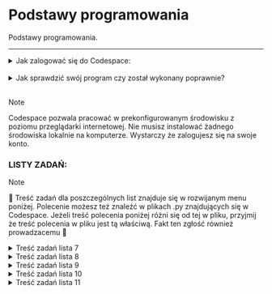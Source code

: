 # Podstawy programowania

Podstawy programowania.

---

<details>
<summary>Jak zalogować się do Codespace:</summary>

Jak zalogować się do Codespace:<br>

1. :mailbox: Załóż konto na GitHub korzystając z maila studenckiego.<br>
2. :link: Dołącz do Classroom klikając w link udostępniony przez prowadzącego.<br>
3. :key: Zaloguj się na swoje konto GitHub.<br>
4. :running: Uruchomm Codespace.

</details>
<br>

<details>
<summary>Jak sprawdzić swój program czy został wykonany poprawnie?</summary>
<br>
Do kazdego programu zostały utworzone po minimum 3 testy jednostkowe.
Testy jednostkowe to nic innego jak sprypty sprawdzające czy dany program działa poprawnie.
Są szeroko wykorzysytwane w wielu projektach deweloperskich.
<br>W tym kursie nie skupiamy się na programowaniu takich testów więc będziemy z nich jedynie korzystać w celu sprawdzania poprawności wykonania zadania.<br>
<br>

1. :hammer: Rozwiąz zadanie zgodnie z treścią polecenia.<br>
2. :pushpin: Samodzielnie ręcznie (uruchamiając go) przetestuj czy program wykonuje treść polecenia w taki sam sposób jak podano w przykładzie. Wielkość liter i formatowanie w wyświelnanych komunikatach ma znaczenie.<br>
3. :pizza: Uruchom test jednostkowy wykonując następujące polecenie w terminalu:<br>
   1. ```pytest tests/test_l$_z#.py```
   Gdzie $ to numer listy a # to numer zadania 
   np.:```pytest tests/test_l7_z1.py```
   > [!TIP]
   > Podczas wpisywania polecenia mozesz korzsytać z tabulatora (klawisz TAB) w celu podpowiadania nazw plików i scieki do katalogów. Przyśpieszy to pisanie polecenia i zminimalizuje ryzyko powstania błedu. Jezeli dana podowiedz nie jest tym czego oczekujesz, wystarczy ponownie wcisnąć klawisz TAB. Przkładowo:
   Mozesz wpisać "pytest te" tu nacisnąć TAB i podopowie Ci "pytest tests/" poniewaz tylko taki katalog znajduje się w katalogu głównym. Następnie dopisz "pytest tests/te" i znów wciśnij TAB. Program podpowie Ci kolejny fragment "pytest tests/test_l" i tu juz musisz podac numer listy, a następnie mozesz znów uzyć TAB. Poćwicz to podczas pisania poleceń.

4. :running: Test jednostkowy dla wybranego zadanie zostanie uruchomiony.
   1. Jezeli wszystko jest wykonane poprawnie. Otrzymasz na zielono komunikat ze program przeszedł testy '3 passed in 0.03s' ![alt text](.img/image.png)
   2. Jezeli napisany przez Ciebie program nie spłenia kryterium w terminalu zostanie wyświetlony obszerny komunikat o miejscach potencjalnego błędu. Analiza tego raportu powinna pozwlolić Ci zrozumieć na czym polega błąd. Zazwyczaj wystarczy przeanalizować obszar raportu którzy jest wyświetlony kolorem czerwonym. Na screenie ponizej przykład AssertionError, czyli takiej zgodności pomiędzy tym co test jednostkowy oczekuje ze otrzyma a tym co otrzymał. Więcej o pojęciu assercji mozna znaleźć tutaj: [Wikipedia - Asercja](https://pl.wikipedia.org/wiki/Asercja_(informatyka)). Teraz musisz wyciągnąć wnioski i poprawić swój program. ![alt text](.img/image-3.png)
   3. Aby ułatwić Ci zrozumienie napotkanego problememu na końcu raportu znajduje się sekcja ___'short test summary info'___. Gdzie w duzym skrócie opisane jest co oczekiwano a co otrzymano z uruchomienia Twojego programu w trakcie testu. W przykładznie ponizej problem jest z obliczaniem poprawnego wieku. ![alt text](.img/image-5.png)!
   4. Po dokonaniu poprawek mozesz raz jeszcze uruchomić test. Mozesz uzyć strzałek góra/dół do przewinięcia polecenia które niedawno wykorzystywałeś - przyśpieszy to wprowadzanie polecenia w terminalu.

</details>
<br>

> [!NOTE]
> Codespace pozwala pracować w prekonfigurowanym środowisku z poziomu przeglądarki internetowej. Nie musisz instalować żadnego środowiska lokalnie na komputerze. Wystarczy że zalogujesz się na swoje konto.

### LISTY ZADAŃ:

> [!NOTE]
> :book: Treść zadań dla poszczególnych list znajduje się w rozwijanym menu poniżej. Polecenie możesz też znaleźć w plikach .py znajdujących się w Codespace. Jeżeli treść polecenia poniżej różni się od tej w pliku, przyjmij że treść polecenia w pliku jest tą właściwą. Fakt ten zgłość również prowadzacemu :gem:

<details>
<summary> Treść zadań lista 7 </summary>

# Lista 7 :guitar:

## Lista 7 Zad. 1

### 1pkt

Napisać program proszący użytkownika o imię i rok urodzenia, a następnie obliczający i wypisujący jego
wiek.

> [!TIP]
> Przykład:
> Podaj swoje imię:
> Siemomysł
> Podaj rok urodzenia:
> 1989
> Siemomysł, masz 33 lata.

---

## Lista 7 Zad. 2

### 2pkt

Napisać program proszący użytkownika o podanie dwóch liczb a i b i wypisujący ich sumę, różnicę,
iloczyn, iloraz, √(𝑎 + 𝑏) oraz ab i ba. W przypadku dzielenia przez 0 lub a+b < 0 zwróć wynik jak0 'undefined'.

> [!TIP]
> Przykład:
> Podaj liczbę a: 5
> Podaj liczbę b: 0
> Suma: 5.0
> Różnica: 5.0
> Iloczyn: 0.0
> Iloraz: undefined
> Pierwiastek z (a + b): 2.23606797749979
> a do potęgi b: 1.0
> b do potęgi a: 0.0

---

## Lista 7 Zad. 3

### 2pkt

Napisać program, który oblicza pole i obwód koła o promieniu podanym przez użytkownika. Promień
nie może być ujemny. W przypadku podania liczby ujemnej, program powinien wypisywać komunikat "Błąd: Promień nie może być ujemny." informujący o błędnej wartości i nic nie liczyć.

> [!TIP]
> Przykład:
> Podaj promień koła: 12
> Pole koła: 452.3893421169302
> Obwód koła: 75.39822368615503

> [!TIP]
> Przykład:
> Podaj promień koła: -12
> Błąd: Promień nie może być ujemny.

---

## Lista 7 Zad. 4

### 2pkt

Napisać program proszący użytkownika o podanie dwóch liczb a i b. Następnie należy wyświetlić, która
z tych liczb jest większa, bądź komunikat, że są sobie równe.

> [!TIP]
> Przykład:
> Podaj pierwszą liczbę (a): 2
> Podaj drugą liczbę (b): 2
> Liczby są sobie równe.

> [!TIP]
> Przykład:
> Podaj pierwszą liczbę (a): -2
> Podaj drugą liczbę (b): 2
> Liczba 2.0 jest większa od -2.0.

---

## Lista 7 Zad. 5

### 2pkt

Napisać program sprawdzający czy osoba urodzona w danym roku jest pełnoletnia

> [!TIP]
> Przykład:
> Podaj swoje imię: Marian
> Podaj rok urodzenia: 1833
> Marian, masz 191 lat, jesteś pełnoletni.

---

## Lista 7 Zad. 6

### 2pkt

Napisać program, który sprawdzi czy podana liczba jest parzysta i wyświetli odpowiedni komunikat.

> [!TIP]
> Przykład:
> Podaj liczbę: 34
> Liczba 34 jest parzysta.

> [!TIP]
> Przykład:
> Podaj liczbę: -123
> Liczba -123 jest nieparzysta.

---

## Lista 7 Zad. 7

### 2pkt

Napisać program, który sprawdzi czy z podanych długości można stworzyć trójkąt i wypisze odpowiedni
komunikat.

> [!TIP]
> Przykład:
> Podaj długość pierwszego boku: 1
> Podaj długość drugiego boku: 2
> Podaj długość trzeciego boku: 3
> Nie można stworzyć trójkąta.

> [!TIP]
> Przykład:
> Podaj długość pierwszego boku: 3
> Podaj długość drugiego boku: 4
> Podaj długość trzeciego boku: 5
> Można stworzyć trójkąt.

---

## Lista 7 Zad. 8

### 3pkt

Napisać program, który pobierze od studenta liczbę punktów i oceni go według podanej skali. Ponadto
użytkownik może wybrać w jakiej formie chce dostać ocenę (liczbowo lub słownie lub oba). W przypadku podania błędnej formy wypisz kompunikat: 'Nieznana forma oceny.'
Skala:
<0; 50) 2.0 (niedostateczny)
<50;60) 3.0 (dostateczny)
<60;70) 3.5 (dostateczny plus)
<70;80) 4.0 (dobry)
<80;90) 4.5 (dobry plus)
<90;100) 5.0 (bardzo dobry)
<100> 5.5 (celujący)

> [!TIP]
> Przykład:
> Podaj liczbę punktów: 66
> Wybierz formę oceny (liczbowo, słownie, oba): liczbowo
> Otrzymałeś ocenę: 3.5

> [!TIP]
> Przykład:
> Podaj liczbę punktów: 99
> Wybierz formę oceny (liczbowo, słownie, oba): oba
> Otrzymałeś ocenę: 5.0 (bardzo dobry)

</details>

<details>
<summary> Treść zadań lista 8 </summary>

# Lista 8 :crown:

---

## Lista 8 Zad. 1

### 2pkt

Napisać program, który dla wprowadzonego przez użytkownika ciągu liczb rzeczywistych wyznacza ich
średnią arytmetyczną. Wprowadzanie ciągu kończy się poprzez wprowadzenie napisu ’end’. Program
powinien raportować błąd, jeśli ’end’ jest pierwszą podaną wartością.

> [!TIP]
> Przykład:
> Podaj liczbę (lub 'end' aby zakończyć): 1
> Podaj liczbę (lub 'end' aby zakończyć): -22
> Podaj liczbę (lub 'end' aby zakończyć): 8
> Podaj liczbę (lub 'end' aby zakończyć): -3.5
> Podaj liczbę (lub 'end' aby zakończyć): 13
> Podaj liczbę (lub 'end' aby zakończyć): end
> Średnia arytmetyczna wynosi: -0.7

---

## Lista 8 Zad. 2

### 1pkt

Napisać program wyświetlający liczby całkowite z przedziału <0,y> (liczbę całkowitą y podaje użytkownik). W przypadku podania niewłaściwej wartości wyświetl komunikat: "Błąd: Liczba y musi być większa lub równa 0."

> [!TIP]
> Przykład:
> Podaj liczbę całkowitą y: 2
> 0
> 1
> 2

> [!TIP]
> Przykład:
> Podaj liczbę całkowitą y: -2
> Błąd: Liczba y musi być większa lub równa 0.

---

## Lista 8 Zad.3

### 2pkt

Napisać program wyświetlający liczby całkowite z przedziału <x,y> (liczby całkowite x i y podajeużytkownik). W przypadku podania niewłaściwej wartości wyświetl komunikat: "Błąd: Liczba x musi być mniejsza lub równa liczbie y."

> [!TIP]
> Przykład:
> Podaj liczbę całkowitą x: -2
> Podaj liczbę całkowitą y: 5
> -2
> -1
> 0
> 1
> 2
> 3
> 4
> 5

> [!TIP]
> Przykład:
> Podaj liczbę całkowitą x: 4
> Podaj liczbę całkowitą y: 2
> Błąd: Liczba x musi być mniejsza lub równa liczbie y.

---

## Lista 8 Zad. 4

### 2pkt

Napisać program, który wyświetli wszystkie liczby z przedziału od 50 do 100 podzielne przez dowolną liczbę k, którą podaje użytkownik. W przypadku podania niewłaściwej wartości wyświetl komunikat: "Błąd: Liczba k musi być większa od zera."

> [!TIP]
> Przykład:
> Podaj liczbę całkowitą k: 4
> 52
> 56
> 60
> 64
> 68
> 72
> 76
> 80
> 84
> 88
> 92
> 96
> 100

> [!TIP]
> Przykład:
> Podaj liczbę całkowitą k: -2
> Błąd: Liczba k musi być większa od zera.

---

## Lista 8 Zad. 5

### 2pkt

Napisać program, gdzie zadaniem gracza jest odgadnięcie liczby. Liczba jest wprowadzona na stałe w kodzie. Jeżeli użytkownik poda za dużą liczbę program wyświetli komunikat „Szukana wartość jest mniejsza”. Jeżeli wprowadzi za małą liczbę program wyświetli „Szukana wartość jest większa”. Po odgadnięciu liczby gracz dowiaduje się po ilu próbach udało mu się zakończyć grę.

> [!TIP]
> Przykład:
> Podaj liczbę: 22
> Szukana wartość jest większa
> Podaj liczbę: 45
> Szukana wartość jest mniejsza
> Podaj liczbę: 42
> Brawo! Odgadłeś liczbę w 3 próbach.

> [!TIP]
> Przykład:
> Podaj liczbę: 42
> Brawo! Odgadłeś liczbę w 1 próbach.

---

## Lista 8 Zad. 6

### 2pkt

Napisać program, który narysuje z gwiazdek (\*) kwadrat 10 na 10.

> [!TIP]
> Przykład:

<blockquote>
**********<br>
**********<br>
**********<br>
**********<br>
**********<br>
**********<br>
**********<br>
**********<br>
**********<br>
**********<br>
</blockquote>

---

## Lista 8 Zad. 7

### 3pkt

Napisać program który wypisze na ekranie wszystkie możliwe kombinacje książek jakie można wybrać.
Wykorzystaj zagnieżdżanie pętli.
Do wyboru jest pięć książek, a wybieramy trzy z nich.

> [!TIP]
> Przykład:
> 1 2 3
> 1 2 4
> 1 2 5
> 1 3 4
> 1 3 5
> 1 4 5
> 2 3 4
> 2 3 5
> 2 4 5
> 3 4 5

</details>

<details>
<summary> Treść zadań lista 9 </summary>

# Lista 9 :ghost:

## Lista 9 Zad. 1

### 1pkt

Napisać program proszący użytkownika o ilość liczb, które chce wprowadzić, następnie po kolei, każdą
liczbę należy wprowadzić do listy i wypisać cała zawartość listy. W przypadku podania niepoprawnej
wartości w pierwszym pytaniu program powinien powiadomić użytkownika o błędzie.

> [!TIP]
> Przykład:
> Ile chcesz wprowadzić liczb? 3
> Podaj liczbę: 12
> Podaj liczbę: 33
> Podaj liczbę: 2
> Lista: [12, 33, 2]

---

## Lista 9 Zad. 2

### 2pkt

Korzystając z programu z zad 1 do wprowadzenia liczb, zsumować wszystkie liczby w liście i wypisać na ekran.

> [!TIP]
> Przykład:
> Ile chcesz wprowadzić liczb? 3
> Podaj liczbę: 2
> Podaj liczbę: 3
> Podaj liczbę: 5
> Lista: [2, 3, 5]
> Suma liczb: 10

---

## Lista 9 Zad. 3

### 2pkt

Korzystając z programu z zad 1 do wprowadzenia liczb, znaleźć najmniejszą i największą wartość w
liście i wypisać ją na ekran

> [!TIP]
> Przykład:
> Ile chcesz wprowadzić liczb? 4
> Podaj liczbę: 2
> Podaj liczbę: 3
> Podaj liczbę: 5
> Podaj liczbę: 6
> Lista: [2, 3, 5, 6]
> Najmniejsza wartość: 2
> Największa wartość: 6

> [!TIP]
> Przykład:
> Ile chcesz wprowadzić liczb? -2
> Błędna wartość, wprowadź liczbę większą niż 0.

---

## Lista 9 Zad. 4

### 2pkt

Korzystając z programu z zad 1 do wprowadzenia liczb, znaleźć wszystkie pary liczb, których w suma
daje liczbę podaną przez użytkownika.

> [!TIP]
> Przykład:
> Ile chcesz wprowadzić liczb? 5
> Podaj liczbę: 3
> Podaj liczbę: 4
> Podaj liczbę: 0
> Podaj liczbę: 7
> Podaj liczbę: 1
> Lista: [3, 4, 0, 7, 1]
> Wprowadź szukaną sumę: 7
> 3 + 4 = 7
> 0 + 7 = 7

> [!TIP]
> Przykład:
> Ile chcesz wprowadzić liczb? 2
> Podaj liczbę: 2
> Podaj liczbę: 3
> Lista: [2, 3]
> Wprowadź szukaną sumę: 22
> Brak par liczb, których suma jest równa szukanej sumie.

---

## Lista 9 Zad. 5

### 3pkt

Przygotować słownik zawierający min 5 kierunków studiów oferowanych na Politechnice Wrocławskiej
razem z wydziałem, na którym są oferowane. Następnie napisać program, który będzie wskazywał na
jakim wydziale znajduje się kierunek wyszukiwany przez użytkownika. W przypadku braku takiego
kierunku poinformuj użytkownika, że nie może studiować tego kierunku na Politechnice Wrocławskiej.

> [!TIP]
> Przykład:
> Podaj nazwę kierunku studiów: Informatyka
> Kierunek Informatyka znajduje się na Wydział Elektroniki.

> [!TIP]
> Przykład:
> Podaj nazwę kierunku studiów: Garncarstwo
> Nie możesz studiować kierunku Garncarstwo na Politechnice Wrocławskiej.

---

## Lista 9 Zad. 6

### 3pkt

Napisać program, który pobierze od użytkownika zdanie, a następnie policzy występowania
poszczególnych znaków w danym zdaniu (oprócz znaku spacji), umieści wynik w słowniku i wypisze go
na ekran. Zastosować metodę .lower(), aby do słownika wprowadzać tylko małe litery niezależnie od
tego jak zostały wprowadzone przez użytkownika. Litery mają być kluczem, wartością liczba wystąpień.

> [!TIP]
> Przykład:
> Podaj zdanie: Python jest SUPER!
> {'p': 2, 'y': 1, 't': 2, 'h': 1, 'o': 1, 'n': 1, 'j': 1, 'e': 2, 's': 2, 'u': 1, 'r': 1, '!': 1}

</details>

<details>
<summary> Treść zadań lista 10 </summary>

# Lista 10 :rocket:

## Lista 10 Zad. 1

### 1pkt

Napisać funkcję **_kelvin_na_celsiusz()_** która przyjmuje wartość temperatury w Kelvinach i zwraca wartość wyrażoną w
stopniach Celsjusza. W przypadku podania wartości ujemnej funkcja zwraca None.

> [!TIP]
> Przykład:
> Podaj temperaturę w Kelvinach: 223
> Temperatura w stopniach Celsjusza: -50.15

> [!TIP]
> Przykład:
> Podaj temperaturę w Kelvinach: -2
> Wartość nie może być ujemna.

## Lista 10 Zad. 2

### 2pkt

Napisać program, w którym należy sprawdzić we funkcji **_czy_liczba_doskonala(n)_**, czy podana liczba **_n_** jest liczbą doskonała. Funkcja zwraca True jeśli liczba jest liczbą doskonała lub False jeśli nią nie jest. Liczba doskonała to liczba naturalna, która jest sumą wszystkich swych naturalnych dzielników właściwych (to znaczy od niej mniejszych).

> [!TIP]
> Przykład:
> Podaj licnę którą chcesz sprawdzić:6
> Liczba 6 jest liczbą doskonałą.

> [!TIP]
> Przykład:
> Podaj licnę którą chcesz sprawdzić:12
> Liczba 12 nie jest liczbą doskonałą.

## Lista 10 Zad. 3

### 2pkt

Napisać program, w którym należy utworzysz funkcje **_czy_liczba_pierwsza(n)_** sprawdzajacą czy **_n_** jest liczbą pierwszą, zwracając True lub False. Następnie utwórzyć kolejną funkcję **_generuj_nieparzyste_liczby_pierwsze()_** wykorzystującą wcześniej utworzoną funckę **_czy_liczba_pierwsza(n)_** która za pomocą wyrażania generującego obliczy liczby pierwsze od 1 do 100.
Wynik wyświetl w postaci listy zawierającej liczby pierwsze ze wskazanego przedziału.

-   Sprawdzanie, czy liczba jest pierwsza powinno odbyć się w odrębnej funkcji.

> [!TIP]
> Przykład:
> Nieparzyste liczby pierwsze od 1 do 100:
> [3, 5, 7, 11, 13, 17, 19, 23, 29, 31, 37, 41, 43, 47, 53, 59, 61, 67, 71, 73, 79, 83, 89, 97]

## Lista 10 Zad. 4

### 2pkt

Napisać program, który będzie obliczał i zwracał silnię podanej liczby za pomocą funkcji oblicz_silnie(n). Następnie wykorzystać
funkcję obliczającą silnię do znalezienia silni dla liczby wybranej przez użytkownika.

> [!TIP]
> Przykład:
> Podaj liczbę, dla której chcesz obliczyć silnię: 3
> Silnia liczby 3 wynosi 6.

## Lista 10 Zad. 5

### 3pkt

Napisać program z wykorzystaniem funkcji, który przeprowadzi operacje dodawania, odejmowania i mnożenia dla dwóch podanych wielomianów. Dla każdego działania utworzyć osobną funkcję. Dla dodawania i odejmowania dopasować długości wielomianów przez dodanie zer do krótszego
wielomianu. Wówczas wykorzystać funkcję zip. Funkcja zip(w1, w2) w Pythonie łączy elementy dwóch iterowalnych obiektów w1 i w2 w pary. Tworzy sekwencję krotek, gdzie każdy element w parach składa się z odpowiednio sparowanych elementów z w1 i w2.
Na przykład:

```python
w1 = [1, 2, 3]
w2 = ['a', 'b', 'c']
zipped = zip(w1, w2)
print(list(zipped))
[(1, 'a'), (2, 'b'), (3, 'c')]
# W mnożeniu proszę zainicjalizować listę wynikową zerami.
wielomian_1 = [2, -3, 0, 4] # 2x^3 - 3x^2 + 0x + 4
wielomian_2 = [1, 5, 2] #  x^2 + 5x + 2
```

Wyniki wyświetlić na ekranie komputera.

## Lista 10 Zad. 6

### 3pkt

Napisz program, który będzie zawierał funkcje do analizy danych. Funkcje, jakie powinny zostać zaimplementowane to:

srednia_wydajnosc(lista) – oblicza średnią wydajność z podanej listy,
maksymalna_wydajnosc(lista) – zwraca maksymalną wydajność z listy,
minimalna_wydajnosc(lista) – zwraca minimalną wydajność z listy,
odchylenie_standardowe(lista) – oblicza odchylenie standardowe z listy.
Dane wydajności to: [120, 150, 130, 170, 140].

Program powinien:

W pierwszej części rozwiązać problem bez korzystania z wbudowanych funkcji,
W drugiej części zastosować wbudowane funkcje Pythona.
Oba rozwiązania powinny znajdować się w jednym pliku.
Wyniki wyświetl na ekranie i porównaj je.

> [!TIP]
> Przykład:
> Obliczenia bez wbudowanych funkcji:
> Średnia wydajność: 142.0
> Maksymalna wydajność: 170
> Minimalna wydajność: 120
> Odchylenie standardowe: 17.204650534085253
> Obliczenia z wbudowanymi funkcjami:
> Średnia wydajność: 142.0
> Maksymalna wydajność: 170
> Minimalna wydajność: 120
> Odchylenie standardowe: 17.204650534085253

</details>

<details>
<summary> Treść zadań lista 11 </summary>

# Lista 11 :surfer:

## Lista 11 Zad. 1

### 2pkt

Napisać program, który korzystając z biblioteki random wybierze losowy element z listy korzystając z funkcji choice. Lista ma być podana bezpośrednio w kodzie i powinna zawierać co najmniej 10 elementów. Następnie, utworzyć nową listę, która będzie zawierać 3 losowo wybrane elementy z wskazanej listy, z powtórzeniami, przy użyciu metody choices z biblioteki random.

> [!TIP]
> Przykład:
> Losowy element z listy: brzoskwinia
> Lista z 3 losowo wybranymi elementami: ['gruszka', 'winogrono', 'gruszka']

## Lista 11 Zad. 2

### 2pkt

Napisać funkcję 'wczytaj_plik(nazwa_pliku)', która obsługuje otwieranie pliku do wczytywania danych. Jako argument przyjmuje nazwę pliku. Zapytać użytkownika o nazwę pliku, który chce otworzyć do wczytania. Jeśli plik nie istnieje wypisać mu odpowiedni komunikat. Jeśli plik istnieje wczytaj całą jego zawartość i zwróć jako wynik funkcji a następnie wyświetl ją na ekrania. Skorzystać z wiedzy dotyczącej obsługi wyjątków.

Podpowiedź:
Podając nazwę pliku przeszukiwany domyślnie jest główny katalog, został tam utworzony 'przykladowy_plik.txt'. Jeżeli chcesz otworzyć plik znajdujący się w innym katalogu musisz podać do niego ścieżkę.

Podpowiedź:
Wykorzystanie funkcji input() w programie do pobrania od użytownika nazwy pliku może powodować problemy z testami jednostkowymi.
Aby tego uniknąć należy wykorzystać deklarację:

```python
if __name__ == "__main__":
    # Pobranie nazwy pliku od użytkownika
    # Wywołanie funkcji z przekazaniem parametru
```

> [!TIP]
> Przykład:
> Podaj nazwę pliku do wczytania: przykladowy_plik.txt
> Zawartość pliku wczytana pomyślnie.
> Zawartość pliku:
> Lorem Ipsum jest tekstem stosowanym jako przykładowy wypełniacz w przemyśle poligraficznym. Został po raz pierwszy użyty w XV w. przez nieznanego drukarza do wypełnienia tekstem próbnej książki. Pięć wieków później zaczął być używany przemyśle elektronicznym, pozostając praktycznie niezmienionym. Spopularyzował się w latach 60. XX w. wraz z publikacją arkuszy Letrasetu, zawierających fragmenty Lorem Ipsum, a ostatnio z zawierającym różne wersje Lorem Ipsum oprogramowaniem przeznaczonym do realizacji druków na komputerach osobistych, jak Aldus PageMaker

## Lista 11 Zad. 3

### 2pkt

Napisać kod, który sprawdzi, jak często słowo "kot" występuje w pliku "przykladowy_plik_tekstowy_z_kotkami.txt".
Przykład:
Jeśli w pliku "przykladowy_plik_tekstowy_z_kotkami.txt" znajduje się tekst "Kot jest bardzo fajnym zwierzęciem", to kod powinien wyświetlić "Słowo 'kot' wystąpiło 1 razy w pliku 'przykladowy_plik_tekstowy_z_kotkami.txt'."
Użyć metody count do zliczenia wystąpienia słowa w całym pliku. Uwzględnić wielkość liter dla szukanych stringów.

Podpowiedź:
Podając nazwę pliku przeszukiwany domyślnie jest główny katalog, został tam utworzony 'przykladowy_plik_tekstowy_z_kotkami.txt'. Więc nie musisz podawać ścieżki do tego pliku a jedynie jego nazwę.

> [!TIP]
> Przykład:
> Słowo 'kot' wystąpiło 10 razy w pliku 'przykladowy_plik_tekstowy_z_kotkami.txt'.

## Lista 11 Zad. 4

### 2pkt

Napisać funkcję polacz_listy, która przyjmuje dowolną liczbę list i zwraca jedną połączoną listę bez duplikatów zawierającą wszystkie elementy z podanych list. Wykorzystać funkcję z argumentem wielowartościowym. Listy mają być podane bezpośrednio w kodzie.

Podpowiedź:
Bezpośrednie wywołanie funkcji polacz_listy() w programie może powodować problemy z testami jednostkowymi.
Aby tego uniknąć należy wykorzystać deklarację:

```python
if __name__ == "__main__":
    polacz_listy(lista1, lista2)
```

> [!TIP]
> Przykład:
> Połączona lista bez duplikatów: [1, 2, 3, 4, 5, 6, 7, 8]

## Lista 11 Zad. 5

### 3pkt

Napisać program zawierający funkcję zlicz_unikalne_slowa(nazwa_pliku_wejsciowego, nazwa_pliku_wyjsciowego), który polega na zliczaniu unikalnych słów w pliku tekstowym i zapisaniu ich wraz z liczbą wystąpień do innego pliku.

Podpowiedź:
Podając nazwę pliku przeszukiwany domyślnie jest główny katalog, został tam utworzony 'przykladowy_plik_tekstowy_z_kotkami.txt'. Więc nie musisz podawać ścieżki do tego pliku a jedynie jego nazwę.

Podpowiedź:
Bezpośrednie wywołanie funkcji zlicz_unikalne_slowa() w programie może powodować problemy z testami jednostkowymi.
Aby tego uniknąć należy wykorzystać deklarację:

```python
if __name__ == "__main__":
    zlicz_unikalne_slowa('przykladowy_plik.txt', 'wyniki.txt')
```

> [!TIP]
> Przykład:
> Dla pliku: przykladowy_plik.txt

lorem: 3
ipsum: 2
jest: 1
tekstem: 2
stosowanym: 1
jako: 1
przykładowy: 1
wypełniacz: 1
w: 3
przemyśle: 2
poligraficznym.: 1
został: 1
po: 1
raz: 1
pierwszy: 1
użyty: 1
xv: 1
w.: 2
przez: 1
nieznanego: 1
drukarza: 1
do: 2
wypełnienia: 1
próbnej: 1
książki.: 1
pięć: 1
wieków: 1
później: 1
zaczął: 1
być: 1
używany: 1
elektronicznym,: 1
pozostając: 1
praktycznie: 1
niezmienionym.: 1
spopularyzował: 1
się: 1
latach: 1
60.: 1
xx: 1
wraz: 1
z: 2
publikacją: 1
arkuszy: 1
letrasetu,: 1
zawierających: 1
fragmenty: 1
ipsum,: 1
a: 1
ostatnio: 1
zawierającym: 1
różne: 1
wersje: 1
oprogramowaniem: 1
przeznaczonym: 1
realizacji: 1
druków: 1
na: 1
komputerach: 1
osobistych,: 1
jak: 1
aldus: 1
pagemaker: 1

## Lista 11 Zad. 6

### 3pkt

Napisać program, który składa się z klasy reprezentującej książkę oraz funkcji, która będzie dodawała książki do listy i wypisywała książki, które znajdują się na tej liście. Każda książka powinna mieć tytuł, autora oraz rok wydania.

Podpowiedź:
Bezpośrednie wywołanie funkcji dodaj_ksiazke() / wypisz_ksiazke() w programie może powodować problemy z testami jednostkowymi.
Aby tego uniknąć należy wykorzystać deklarację:

```python
if __name__ == "__main__":
    dodaj_ksiazke(lista_ksiazek, "Władca Pierścieni", "J.R.R. Tolkien", 1954)
```

> [!TIP]
> Przykład:
> Lista książek:
> 'Władca Pierścieni' - J.R.R. Tolkien (1954)
> 'Harry Potter i Kamień Filozoficzny' - J.K. Rowling (1997)
> '1984' - George Orwell (1949)

## Lista 11 Zad. 7

### 3pkt + 2pkt

ta część za 3 punkty:
Doklasy książka z poprzedniego zadania dopisać klasę biblioteka która będzie składać się z obiektów klasy książka. Do przechowywania książek w klasie biblioteka użyć zwykłej listy.
Klasa biblioteka powinna posiadać następujące metody (taka funkcja należąca do klasy):

-   dodaj_ksiazke() - dodaje książkę do biblioteki
-   usun_ksiazke_o_tytule() - usuwa książkę o wskazanym tytule z biblioteki
-   wypisz_zawartosc_biblioteki() - wypisuje wszystkie książki w bibliotece
-   znajdz_ksiazke_autora() - wypisuje wszystkie książki wskazanego autora

dalsza treść na kolejne 2 pkt:
Wykonać menu (utwórz runkcję menu()) które pozwoli wykorzystać powyższe klasy i daje użytkownikowi możliwość tworzenia książek i korzystania z biblioteki. Pamiętać, że program powinien działać do czasu aż użytkownik nie wybierze z menu opcji do zamknięcia programu. Do tego celu można wykorzystać pętlę while.

Podpowiedź:
Bezpośrednie tworzenie obiektu klasy Biblioteka w programie może powodować problemy z testami jednostkowymi. Aby tego uniknąć utwórz obiekt klasy biblioteka w funkcji menu().

```python
if __name__ == "__main__":
    menu()
```

> [!TIP]
> Przykład:
> --- MENU ---

1. Dodaj książkę
2. Usuń książkę o tytule
3. Wypisz zawartość biblioteki
4. Znajdź książki autora
5. Wyjście
   Wybierz opcję (1-5): 1
   Podaj tytuł książki: Władca Pierścieni
   Podaj autora książki: J.R.R. Tolkien
   Podaj rok wydania książki: 1954
   Książka 'Władca Pierścieni' dodana do biblioteki.

--- MENU ---

1. Dodaj książkę
2. Usuń książkę o tytule
3. Wypisz zawartość biblioteki
4. Znajdź książki autora
5. Wyjście
   Wybierz opcję (1-5): 3
   Zawartość biblioteki:
   'Władca Pierścieni' - J.R.R. Tolkien (1954)

--- MENU ---

1. Dodaj książkę
2. Usuń książkę o tytule
3. Wypisz zawartość biblioteki
4. Znajdź książki autora
5. Wyjście
   Wybierz opcję (1-5): 2
   Podaj tytuł książki do usunięcia: Władca Pierścieni
   Książka 'Władca Pierścieni' została usunięta z biblioteki.

--- MENU ---

1. Dodaj książkę
2. Usuń książkę o tytule
3. Wypisz zawartość biblioteki
4. Znajdź książki autora
5. Wyjście
   Wybierz opcję (1-5): 3
   Biblioteka jest pusta.

--- MENU ---

1. Dodaj książkę
2. Usuń książkę o tytule
3. Wypisz zawartość biblioteki
4. Znajdź książki autora
5. Wyjście
   Wybierz opcję (1-5):
   [...]

</details>
